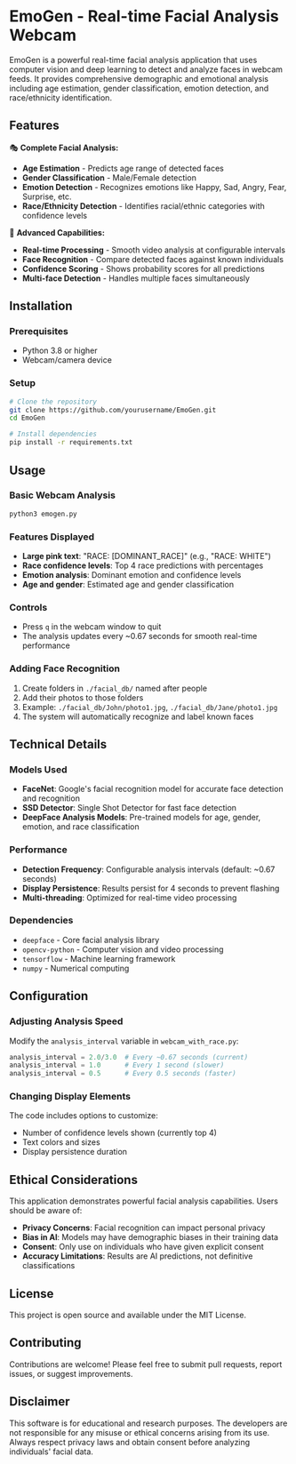 # EmoGen - Real-time Facial Analysis Webcam

EmoGen is a powerful real-time facial analysis application that uses computer vision and deep learning to detect and analyze faces in webcam feeds. It provides comprehensive demographic and emotional analysis including age estimation, gender classification, emotion detection, and race/ethnicity identification.

## Features

🎭 **Complete Facial Analysis:**
- **Age Estimation** - Predicts age range of detected faces
- **Gender Classification** - Male/Female detection
- **Emotion Detection** - Recognizes emotions like Happy, Sad, Angry, Fear, Surprise, etc.
- **Race/Ethnicity Detection** - Identifies racial/ethnic categories with confidence levels

🎯 **Advanced Capabilities:**
- **Real-time Processing** - Smooth video analysis at configurable intervals
- **Face Recognition** - Compare detected faces against known individuals
- **Confidence Scoring** - Shows probability scores for all predictions
- **Multi-face Detection** - Handles multiple faces simultaneously

## Installation

### Prerequisites
- Python 3.8 or higher
- Webcam/camera device

### Setup
```bash
# Clone the repository
git clone https://github.com/yourusername/EmoGen.git
cd EmoGen

# Install dependencies
pip install -r requirements.txt
```

## Usage

### Basic Webcam Analysis
```bash
python3 emogen.py
```

### Features Displayed
- **Large pink text**: "RACE: [DOMINANT_RACE]" (e.g., "RACE: WHITE")
- **Race confidence levels**: Top 4 race predictions with percentages
- **Emotion analysis**: Dominant emotion and confidence levels
- **Age and gender**: Estimated age and gender classification

### Controls
- Press `q` in the webcam window to quit
- The analysis updates every ~0.67 seconds for smooth real-time performance

### Adding Face Recognition
1. Create folders in `./facial_db/` named after people
2. Add their photos to those folders
3. Example: `./facial_db/John/photo1.jpg`, `./facial_db/Jane/photo1.jpg`
4. The system will automatically recognize and label known faces

## Technical Details

### Models Used
- **FaceNet**: Google's facial recognition model for accurate face detection and recognition
- **SSD Detector**: Single Shot Detector for fast face detection
- **DeepFace Analysis Models**: Pre-trained models for age, gender, emotion, and race classification

### Performance
- **Detection Frequency**: Configurable analysis intervals (default: ~0.67 seconds)
- **Display Persistence**: Results persist for 4 seconds to prevent flashing
- **Multi-threading**: Optimized for real-time video processing

### Dependencies
- `deepface` - Core facial analysis library
- `opencv-python` - Computer vision and video processing
- `tensorflow` - Machine learning framework
- `numpy` - Numerical computing

## Configuration

### Adjusting Analysis Speed
Modify the `analysis_interval` variable in `webcam_with_race.py`:
```python
analysis_interval = 2.0/3.0  # Every ~0.67 seconds (current)
analysis_interval = 1.0      # Every 1 second (slower)
analysis_interval = 0.5      # Every 0.5 seconds (faster)
```

### Changing Display Elements
The code includes options to customize:
- Number of confidence levels shown (currently top 4)
- Text colors and sizes
- Display persistence duration

## Ethical Considerations

This application demonstrates powerful facial analysis capabilities. Users should be aware of:

- **Privacy Concerns**: Facial recognition can impact personal privacy
- **Bias in AI**: Models may have demographic biases in their training data
- **Consent**: Only use on individuals who have given explicit consent
- **Accuracy Limitations**: Results are AI predictions, not definitive classifications

## License

This project is open source and available under the MIT License.

## Contributing

Contributions are welcome! Please feel free to submit pull requests, report issues, or suggest improvements.

## Disclaimer

This software is for educational and research purposes. The developers are not responsible for any misuse or ethical concerns arising from its use. Always respect privacy laws and obtain consent before analyzing individuals' facial data.
